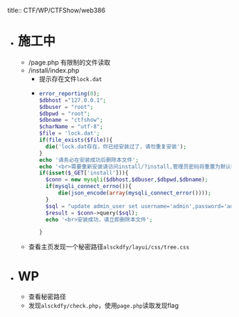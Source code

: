 title:: CTF/WP/CTFShow/web386

- # 施工中
	- /page.php 有限制的文件读取
	- /install/index.php
		- 提示存在文件`lock.dat`
		- ```php
		  error_reporting(0);
		  $dbhost ="127.0.0.1";
		  $dbuser = "root";
		  $dbpwd = "root";
		  $dbname = "ctfshow";
		  $charName = "utf-8"; 
		  $file = 'lock.dat';
		  if(file_exists($file)){
		  	die('lock.dat存在，你已经安装过了，请勿重复安装');
		  }
		  echo '请务必在安装成功后删除本文件';
		  echo '<br>需要重新安装请访问install/?install,管理员密码将重置为默认密码';
		  if(isset($_GET['install'])){
		  	$conn = new mysqli($dbhost,$dbuser,$dbpwd,$dbname);
		  	if(mysqli_connect_errno()){
		  	 	die(json_encode(array(mysqli_connect_error())));
		  	}
		  	$sql = "update admin_user set username='admin',password='admin888' where username='admin';";
		  	$result = $conn->query($sql);
		  	echo '<br>安装成功，请立即删除本文件';
		  
		  }
		  ```
	- 查看主页发现一个秘密路径`alsckdfy/layui/css/tree.css`
- # WP
	- 查看秘密路径
	- 发现`alsckdfy/check.php`，使用`page.php`读取发现flag